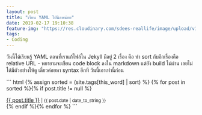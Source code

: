 ```yaml
---
layout: post
title: "เรียน YAML ไปนิดหน่อย"
date: 2019-02-17 19:10:38
feature-img: "https://res.cloudinary.com/sdees-reallife/image/upload/v1550405551/Screenshot_from_2019-02-17_19-12-10.png"
tags:
- Coding
---
```

วันนี้ได้เรียนรู้ YAML ตอนที่เราแก้ไฟล์ใน Jekyll มีอยู่ 2 เรื่อง คือ ทำ sort กับอีกเรื่องคือ relative URL - พยายามจะเขียน code block ลงใน markdown แต่ยัง build ไม่ผ่าน เลยไม่ได้มีตัวอย่างให้ดู เดี๋ยวค่อยหา syntax อีกที วันนี้เอาเท่านี้ก่อน

`​`` html
{% assign sorted = (site.tags[this_word] | sort) %}
{% for post in sorted %}{% if post.title != null %}
<div class="tag-list">
    <span><a href="{{ post.url | prepend: site.baseurl }}">{{ post.title }}</a></span>
    <small><span>| {{ post.date | date_to_string }}</span></small>
</div>
{% endif %}{% endfor %}
```
